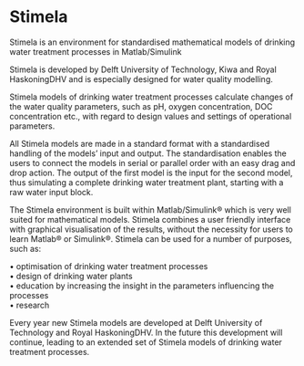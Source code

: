 Stimela
=======

Stimela is an environment for standardised mathematical models of drinking water treatment processes in Matlab/Simulink

Stimela is developed by Delft University of Technology, Kiwa and Royal HaskoningDHV and is especially designed for water quality modelling.

Stimela models of drinking water treatment processes calculate changes of the water quality parameters, such as pH, oxygen concentration, DOC concentration etc., with regard to design values and settings of operational parameters.

All Stimela models are made in a standard format with a standardised handling of the models’ input and output. The standardisation enables the users to connect the models in serial or parallel order with an easy drag and drop action. The output of the first model is the input for the second model, thus simulating a complete drinking water treatment plant, starting with a raw water input block.

The Stimela environment is built within Matlab/Simulink® which is very well suited for mathematical models. Stimela combines a user friendly interface with graphical visualisation of the results, without the necessity for users to learn Matlab® or Simulink®. Stimela can be used for a number of purposes, such as: 

• optimisation of drinking water treatment processes  
• design of drinking water plants  
• education by increasing the insight in the parameters influencing the processes  
• research  

Every year new Stimela models are developed at Delft University of Technology and Royal HaskoningDHV. In the future this development will continue, leading to an extended set of Stimela models of drinking water treatment processes.
